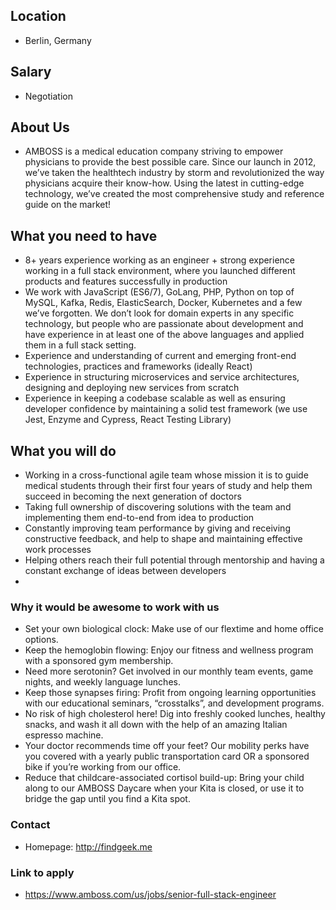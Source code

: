 ## Location

* Berlin, Germany

## Salary

* Negotiation

## About Us

* AMBOSS is a medical education company striving to empower physicians to provide the best possible care. Since our launch in 2012, we’ve taken the healthtech industry by storm and revolutionized the way physicians acquire their know-how. Using the latest in cutting-edge technology, we’ve created the most comprehensive study and reference guide on the market! 

## What you need to have

- 8+ years experience working as an engineer + strong experience working in a full stack environment, where you launched different products and features successfully in production
- We work with JavaScript (ES6/7), GoLang, PHP, Python on top of MySQL, Kafka, Redis, ElasticSearch, Docker, Kubernetes and a few we’ve forgotten. We don’t look for domain experts in any specific technology, but people who are passionate about development and have experience in at least one of the above languages and applied them in a full stack setting.
- Experience and understanding of current and emerging front-end technologies, practices and frameworks (ideally React)
- Experience in structuring microservices and service architectures, designing and deploying new services from scratch
- Experience in keeping a codebase scalable as well as ensuring developer confidence by maintaining a solid test framework (we use Jest, Enzyme and Cypress, React Testing Library)

## What you will do

- Working in a cross-functional agile team whose mission it is to guide medical students through their first four years of study and help them succeed in becoming the next generation of doctors
- Taking full ownership of discovering solutions with the team and implementing them end-to-end from idea to production
- Constantly improving team performance by giving and receiving constructive feedback, and help to shape and maintaining effective work processes
- Helping others reach their full potential through mentorship and having a constant exchange of ideas between developers
- 

### Why it would be awesome to work with us

- Set your own biological clock: Make use of our flextime and home office options.
- Keep the hemoglobin flowing: Enjoy our fitness and wellness program with a sponsored gym membership.
- Need more serotonin? Get involved in our monthly team events, game nights, and weekly language lunches.
- Keep those synapses firing: Profit from ongoing learning opportunities with our educational seminars, “crosstalks”, and development programs.
- No risk of high cholesterol here! Dig into freshly cooked lunches, healthy snacks, and wash it all down with the help of an amazing Italian espresso machine.
- Your doctor recommends time off your feet? Our mobility perks have you covered with a yearly public transportation card OR a sponsored bike if you’re working from our office.
- Reduce that childcare-associated cortisol build-up: Bring your child along to our AMBOSS Daycare when your Kita is closed, or use it to bridge the gap until you find a Kita spot.

### Contact

* Homepage: http://findgeek.me

### Link to apply

* https://www.amboss.com/us/jobs/senior-full-stack-engineer